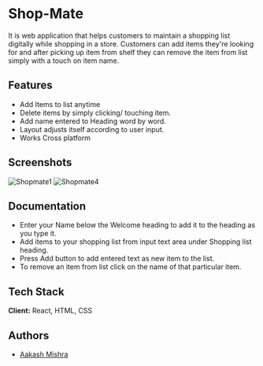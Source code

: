 # Shop-Mate

It is web application that helps customers to maintain a shopping list digitally while shopping in a store.
Customers can add items they're looking for and after picking up item from shelf they can remove the item from list simply with a touch on item name.

## Features

- Add Items to list anytime
- Delete items by simply clicking/ touching item.
- Add name entered to Heading word by word.
- Layout adjusts itself according to user input.
- Works Cross platform

## Screenshots
![Shopmate1](https://user-images.githubusercontent.com/95024991/204132221-07dc0749-d71c-459b-beea-09aa7bb62cf3.PNG)
![Shopmate4](https://user-images.githubusercontent.com/95024991/204132597-0c33cf4d-b3fc-4d27-95c4-2363d4e39947.PNG)


## Documentation

- Enter your Name below the Welcome heading to add it to the heading as you type it.
- Add items to your shopping list from input text area under Shopping list heading.
- Press Add button to add entered text as new item to the list.
- To remove an item from list click on the name of that particular item.

## Tech Stack

**Client:** React, HTML, CSS

## Authors

- [Aakash Mishra](https://github.com/Aakash-mishra2)
